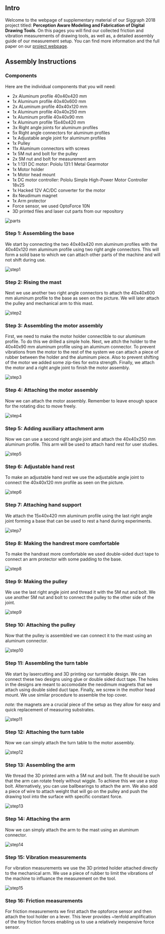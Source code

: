 ## Intro

Welcome to the webpage of supplementary material of our Siggraph 2018 project titled: **Perception Aware Modeling and Fabrication of Digital Drawing Tools**. On this pages you will find our collected friction and vibration measurements of drawing tools, as well as, a detailed assembly guide of our measurement setup. You can find more information and the full paper on our [project webpage](http://pdf.mmci.uni-saarland.de/projects/DigitalStylus/).

## Assembly Instructions

### Components

Here are the individual components that you will need:

* 2x Aluminum profile 40x40x420 mm
* 1x Aluminum profile 40x40x600 mm
* 2x ALuminum profile 40x40x120 mm
* 1x Aluminum profile 40x40x250 mm
* 1x Aluminum profile 40x40x90 mm
* 1x Aluminum profile 15x40x420 mm
* 3x Right angle joints for aluminum profiles
* 5x Right angle connectors for aluminum profiles
* 1x Adjustable angle joint for aluminum profiles
* 1x Pulley
* 11x Aluminum connectors with screws
* 1x 5M nut and bolt for the pulley
* 2x 5M nut and bolt for measurement arm
* 1x 1:131 DC motor: Pololu 131:1 Metal Gearmotor
* 1x Motor holder
* 1x Motor head mount
* 1x DC motor controller: Pololu Simple High-Power Motor Controller 18v25 
* 1x Hacked 12V AC/DC converter for the motor
* 8x Neudimum magnet
* 1x Arm protector
* Force sensor, we used OptoForce 10N
* 3D printed files and laser cut parts from our repository

![parts](images/parts.png)

### Step 1: Assembling the base

We start by connecting the two 40x40x420 mm aluminum profiles with the 40x40x120 mm aluminum profile using two right angle connectors. This will form a solid base to which we can attach other parts of the machine and will not shift during use.

![step1](images/base.JPG)

### Step 2: Rising the mast

Next we use another two right angle connectors to attach the 40x40x600 mm aluminum profile to the base as seen on the picture. We will later attach the pulley and mechanical arm to this mast.

![step2](images/mast.JPG)

### Step 3: Assembling the motor assembly

First, we need to make the motor holder connectible to our aluminum profile. To do this we drilled a simple hole. Next, we attch the holder to the 40x40x90 mm aluminum profile using an aluminum connector. To prevent vibrations from the motor to the rest of the system we can attach a piece of rubber between the holder and the aluminum piece. Also to prevent shifting of the motor we added some zip-ties for extra strength. Finally, we attach the motor and a right angle joint to finish the motor assembly.

![step3](images/motor_asembly.JPG)

### Step 4: Attaching the motor assembly

Now we can attach the motor assembly. Remember to leave enough space for the rotating disc to move freely.

![step4](images/motor.JPG)

### Step 5: Adding auxiliary attachment arm

Now we can use a second right angle joint and attach the 40x40x250 mm aluminum profile. This arm will be used to attach hand rest for user studies.

![step5](images/side_arm.JPG)

### Step 6: Adjustable hand rest

To make an adjustable hand rest we use the adjustable angle joint to connect the 40x40x120 mm profile as seen on the picture.

![step6](images/side_base.JPG)

### Step 7: Attaching hand support

We attach the 15x40x420 mm aluminum profile using the last right angle joint forming a base that can be used to rest a hand during experiments.

![step7](images/base_for_hand.JPG)

### Step 8: Making the handrest more comfortable

To make the handrast more comfortable we used double-sided duct tape to connect an arm protector with some padding to the base.

![step8](images/protector.JPG)

### Step 9: Making the pulley

We use the last right angle joint and thread it with the 5M nut and bolt. We use another 5M nut and bolt to connect the pulley to the other side of the joint.

![step9](images/pulley_assembly.JPG)

### Step 10: Attaching the pulley

Now that the pulley is assembled we can connect it to the mast using an aluminum connector.

![step10](images/pulley.JPG)

### Step 11: Assembling the turn table

We start by lasercutting and 3D printing our turntable design. We can connect these two designs using glue or double sided duct tape. The holes in the designs are meant to accomodate the neodimum magnets that we attach using double sided duct tape. Finally, we screw in the mothor head mount. We use similar procedure to assemble the top cover.

*note:* the magnets are a crucial piece of the setup as they allow for easy and quick replacement of measuring substrates. 

![step11](images/turn_table_assembly.JPG)

### Step 12: Attaching the turn table

Now we can simply attach the turn table to the motor assembly.

![step12](images/turn_table.JPG)

### Step 13: Assembling the arm

We thread the 3D printed arm with a 5M nut and bolt. The fit should be such that the arm can rotate freely without wiggle. To achieve this we use a stop bolt. Alternatively, you can use ballbearings to attach the arm. We also add a piece of wire to attach weight that will go on the pulley and push the drawing tool into the surface with specific constant force.

![step13](images/mechanical_arm_assembly.JPG)

### Step 14: Attaching the arm

Now we can simply attach the arm to the mast using an aluminum connector.

![step14](images/mechanical_arm.JPG)

### Step 15: Vibration measurements

For vibration measurements we use the 3D printed holder attached directly to the mechanical arm. We use a piece of rubber to limit the vibrations of the machine to influance the measurement on the tool.

![step15](images/vibration_measurements.JPG)

### Step 16: Friction measurements

For friction measurements we first attach the optoforce sensor and then attach the tool holder on a lever. This lever provides ~tenfold amplification of the tiny friction forces enabling us to use a relatively inexpensive force sensor.